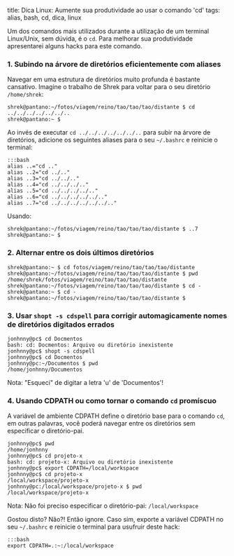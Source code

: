 title: Dica Linux: Aumente sua produtividade ao usar o comando 'cd'
tags: alias, bash, cd, dica, linux

Um dos comandos mais utilizados durante a utilização de um terminal Linux/Unix, sem dúvida, é o `cd`. Para melhorar sua produtividade apresentarei alguns hacks para este comando.

### 1. Subindo na árvore de diretórios eficientemente com aliases

Navegar em uma estrutura de diretórios muito profunda é bastante cansativo. Imagine o trabalho de Shrek para voltar para o seu diretório `/home/shrek`:

    shrek@pantano:~/fotos/viagem/reino/tao/tao/tao/distante $ cd ../../../../../../..
    shrek@pantano:~ $ 

Ao invés de executar `cd ../../../../../../..` para subir na árvore de diretórios, adicione os seguintes aliases para o seu `~/.bashrc` e reinicie o terminal:

    :::bash
    alias ..="cd .."
    alias ..2="cd ../.."
    alias ..3="cd ../../.."
    alias ..4="cd ../../../.."
    alias ..5="cd ../../../../.."
    alias ..6="cd ../../../../../.."
    alias ..7="cd ../../../../../../.."

Usando:

    shrek@pantano:~/fotos/viagem/reino/tao/tao/tao/distante $ ..7
    shrek@pantano:~ $

### 2. Alternar entre os dois últimos diretórios

    shrek@pantano:~ $ cd fotos/viagem/reino/tao/tao/tao/distante
    shrek@pantano:~/fotos/viagem/reino/tao/tao/tao/distante $ pwd
    /home/shrek/fotos/viagem/reino/tao/tao/tao/distante
    shrek@pantano:~/fotos/viagem/reino/tao/tao/tao/distante $ cd -
    shrek@pantano:~ $ cd -
    shrek@pantano:~/fotos/viagem/reino/tao/tao/tao/distante $

### 3. Usar `shopt -s cdspell` para corrigir automagicamente nomes de diretórios digitados errados

    jonhnny@pc$ cd Docmentos
    bash: cd: Docmentos: Arquivo ou diretório inexistente
    jonhnny@pc$ shopt -s cdspell
    jonhnny@pc$ cd Docmentos
    jonhnny@pc:~/Documentos $ pwd
    /home/jonhnny/Documentos

Nota: "Esqueci" de digitar a letra 'u' de 'Documentos'!

### 4. Usando CDPATH ou como tornar o comando `cd` promíscuo

A variável de ambiente CDPATH define o diretório base para o comando `cd`, em outras palavras, você poderá navegar entre os diretórios sem especificar o diretório-pai.

    jonhnny@pc$ pwd
    /home/jonhnny
    jonhnny@pc$ cd projeto-x
    bash: cd: projeto-x: Arquivo ou diretório inexistente
    jonhnny@pc$ export CDPATH=/local/workspace
    jonhnny@pc$ cd projeto-x
    /local/workspace/projeto-x
    jonhnny@pc:/local/workspace/projeto-x $ pwd
    /local/workspace/projeto-x

Nota: Não foi preciso especificar o diretório-pai: `/local/workspace`

Gostou disto? Não?! Então ignore. Caso sim, exporte a variável CDPATH no seu `~/.bashrc` e reinicie o terminal para usufruir deste hack:

    :::bash
    export CDPATH=.:~:/local/workspace
